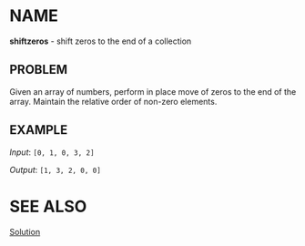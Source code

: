 # NAME

**shiftzeros** - shift zeros to the end of a collection


## PROBLEM

Given an array of numbers, perform in place move of zeros to the end of the
array. Maintain the relative order of non-zero elements.

## EXAMPLE

*Input*: `[0, 1, 0, 3, 2]`

*Output*: `[1, 3, 2, 0, 0]`

# SEE ALSO

[Solution](./solution.md)
